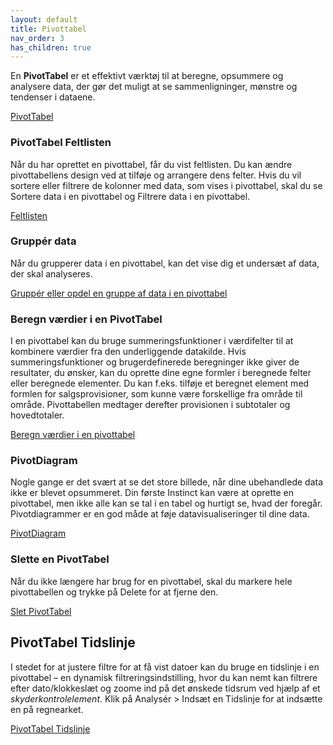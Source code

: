```yaml
---
layout: default
title: Pivottabel
nav_order: 3
has_children: true
---
```


En **PivotTabel** er et effektivt værktøj til at beregne, opsummere og analysere data, der gør det muligt at se sammenligninger, mønstre og tendenser i dataene.

[PivotTabel](https://support.office.com/da-dk/article/oprette-en-pivottabel-for-at-analysere-regnearksdata-a9a84538-bfe9-40a9-a8e9-f99134456576?ui=da-DK&rs=da-DK&ad=DK)

### PivotTabel Feltlisten
Når du har oprettet en pivottabel, får du vist feltlisten. Du kan ændre pivottabellens design ved at tilføje og arrangere dens felter. Hvis du vil sortere eller filtrere de kolonner med data, som vises i pivottabel, skal du se Sortere data i en pivottabel og Filtrere data i en pivottabel.

[Feltlisten](https://support.office.com/da-dk/article/brug-af-feltlisten-til-at-arrangere-felter-i-en-pivottabel-43980e05-a585-4fcd-bd91-80160adfebec)

### Gruppér data
Når du grupperer data i en pivottabel, kan det vise dig et undersæt af data, der skal analyseres.

[Gruppér eller opdel en gruppe af data i en pivottabel](https://support.office.com/da-dk/article/grupp%C3%A9r-eller-opdel-en-gruppe-af-data-i-en-pivottabel-c9d1ddd0-6580-47d1-82bc-c84a5a340725?ui=da-DK&rs=da-DK&ad=DK)

### Beregn værdier i en PivotTabel
I en pivottabel kan du bruge summeringsfunktioner i værdifelter til at kombinere værdier fra den underliggende datakilde. Hvis summeringsfunktioner og brugerdefinerede beregninger ikke giver de resultater, du ønsker, kan du oprette dine egne formler i beregnede felter eller beregnede elementer. Du kan f.eks. tilføje et beregnet element med formlen for salgsprovisioner, som kunne være forskellige fra område til område. Pivottabellen medtager derefter provisionen i subtotaler og hovedtotaler.

[Beregn værdier i en pivottabel](https://support.office.com/da-dk/article/beregn-v%C3%A6rdier-i-en-pivottabel-11f41417-da80-435c-a5c6-b0185e59da77)

### PivotDiagram
Nogle gange er det svært at se det store billede, når dine ubehandlede data ikke er blevet opsummeret. Din første Instinct kan være at oprette en pivottabel, men ikke alle kan se tal i en tabel og hurtigt se, hvad der foregår. Pivotdiagrammer er en god måde at føje datavisualiseringer til dine data.

[PivotDiagram](https://support.office.com/da-dk/article/opret-et-pivotdiagram-c1b1e057-6990-4c38-b52b-8255538e7b1c)

### Slette en PivotTabel
Når du ikke længere har brug for en pivottabel, skal du markere hele pivottabellen og trykke på Delete for at fjerne den.

[Slet PivotTabel](https://support.office.com/da-dk/article/slette-en-pivottabel-1de9b894-9178-43b3-b436-92e3ddb9175b)

## PivotTabel Tidslinje
I stedet for at justere filtre for at få vist datoer kan du bruge en tidslinje i en pivottabel – en dynamisk filtreringsindstilling, hvor du kan nemt kan filtrere efter dato/klokkeslæt og zoome ind på det ønskede tidsrum ved hjælp af et *skyderkontrolelement*. Klik på Analysér > Indsæt en Tidslinje for at indsætte en på regnearket.

[PivotTabel Tidslinje](https://support.office.com/da-dk/article/opret-en-pivottabel-tidslinje-til-at-filtrere-datoer-d3956083-01be-408c-906d-6fc99d9fadfa)
